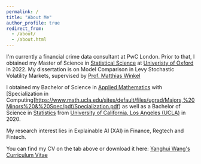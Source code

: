 ```yaml
---
permalink: /
title: "About Me"
author_profile: true
redirect_from: 
  - /about/
  - /about.html
---
```


I'm currently a financial crime data consultant at PwC London. Prior to that, I obtained my Master of Science in [Statistical Science](https://www.stats.ox.ac.uk) at [Univeristy of Oxford](https://www.ox.ac.uk) in 2022. My dissertation is on Model Comparison in Levy Stochastic Volatility Markets, supervised by [Prof. Matthias Winkel](https://www.stats.ox.ac.uk/people/matthias-winkel) 

I obtained my Bachelor of Science in [Applied Mathematics](https://ww3.math.ucla.edu) with [Specialization in Computing]https://www.math.ucla.edu/sites/default/files/ugrad/Majors,%20Minors%20&%20Spec/pdf/Specialization.pdf) as well as a Bachelor of Science in [Statistics](https://statistics.ucla.edu) from [University of California, Los Angeles (UCLA)](https://www.ucla.edu) in 2020. 

My research interest lies in Explainable AI (XAI) in Finance, Regtech and Fintech. 

You can find my CV on the tab above or download it here: [Yanghui Wang's Curriculum Vitae](../files/Wang_CV.pdf)
